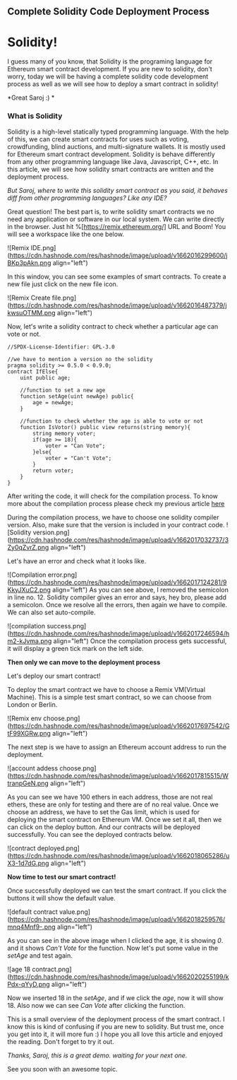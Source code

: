 ## Complete Solidity Code Deployment Process

# Solidity!

I guess many of you know, that Solidity is the programing language for Ethereum smart contract development. If you are new to solidity, don't worry, today we will be having a complete solidity code development process as well as we will see how to deploy a smart contract in solidity!

*Great Saroj :) *

### What is Solidity

Solidity is a high-level statically typed programming language. With the help of this, we can create smart contracts for uses such as voting, crowdfunding, blind auctions, and multi-signature wallets. It is mostly used for Ethereum smart contract development. Solidity is behave differently from any other programming language like Java, Javascript, C++, etc. In this article, we will see how solidity smart contracts are written and the deployment process. 

*But Saroj, where to write this solidity smart contract as you said, it behaves diff from other programming languages? Like any IDE?*

Great question! The best part is, to write solidity smart contracts we no need any application or software in our local system. We can write directly in the browser. Just hit %[https://remix.ethereum.org/] URL and Boom! You will see a workspace like the one below. 

![Remix IDE.png](https://cdn.hashnode.com/res/hashnode/image/upload/v1662016299600/jBKp3pAkn.png align="left")

In this window, you can see some examples of smart contracts. To create a new file just click on the new file icon. 

![Remix Create file.png](https://cdn.hashnode.com/res/hashnode/image/upload/v1662016487379/jkwsuOTMM.png align="left")

Now, let's write a solidity contract to check whether a particular age can vote or not. 

```
//SPDX-License-Identifier: GPL-3.0

//we have to mention a version no the solidity
pragma solidity >= 0.5.0 < 0.9.0;
contract IfElse{
    uint public age;

    //function to set a new age
    function setAge(uint newAge) public{
        age = newAge;
    }

    //function to check whether the age is able to vote or not
    function IsVotor() public view returns(string memory){
        string memory voter;
        if(age >= 18){
            voter = "Can Vote";
        }else{
            voter = "Can't Vote";
        }
        return voter;
    }
}
``` 
After writing the code, it will check for the compilation process. To know more about the compilation process please check my previous article [here](https://medium.com/coinmonks/smart-contract-and-its-compilation-process-34868abccb69)

During the compilation process, we have to choose one solidity compiler version. Also, make sure that the version is included in your contract code. 
![Solidity version.png](https://cdn.hashnode.com/res/hashnode/image/upload/v1662017032737/3Zy0qZvrZ.png align="left")

Let's have an error and check what it looks like. 

![Compilation error.png](https://cdn.hashnode.com/res/hashnode/image/upload/v1662017124281/9KkyJXuC2.png align="left")
As you can see above, I removed the semicolon in line no. 12. Solidity compiler gives an error and says, hey bro, please add a semicolon. Once we resolve all the errors, then again we have to compile. We can also set auto-compile. 

![compilation success.png](https://cdn.hashnode.com/res/hashnode/image/upload/v1662017246594/hm2-kJvma.png align="left")
Once the compilation process gets successful, it will display a green tick mark on the left side. 

**Then only we can move to the deployment process**

Let's deploy our smart contract!

To deploy the smart contract we have to choose a Remix VM(Virtual Machine). This is a simple test smart contract, so we can choose from London or Berlin. 

![Remix env choose.png](https://cdn.hashnode.com/res/hashnode/image/upload/v1662017697542/GtF99XGRw.png align="left")

The next step is we have to assign an Ethereum account address to run the deployment. 

![account addess choose.png](https://cdn.hashnode.com/res/hashnode/image/upload/v1662017815515/WtranpGeN.png align="left")

As you can see we have 100 ethers in each address, those are not real ethers, these are only for testing and there are of no real value. Once we choose an address, we have to set the Gas limit, which is used for deploying the smart contract on Ethereum VM. Once we set it all, then we can click on the deploy button. And our contracts will be deployed successfully. You can see the deployed contracts below. 

![contract deployed.png](https://cdn.hashnode.com/res/hashnode/image/upload/v1662018065286/uX3-1d7dG.png align="left")

**Now time to test our smart contract!**

Once successfully deployed we can test the smart contract. If you click the buttons it will show the default value. 

![default contract value.png](https://cdn.hashnode.com/res/hashnode/image/upload/v1662018259576/mnq4Mnf9-.png align="left")

As you can see in the above image when I clicked the age, it is showing *0*. and it shows *Can't Vote* for the function. Now let's put some value in the *setAge* and test again. 

![age 18 contract.png](https://cdn.hashnode.com/res/hashnode/image/upload/v1662020255199/kPdx-qYyD.png align="left")

Now we inserted 18 in the *setAge*, and if we click the *age*, now it will show 18. Also now we can see *Can Vote* after clicking the function.

This is a small overview of the deployment process of the smart contract. I know this is kind of confusing if you are new to solidity. But trust me, once you get into it, it will more fun :) I hope you all love this article and enjoyed the reading. Don't forget to try it out. 

*Thanks, Saroj, this is a great demo. waiting for your next one.*

See you soon with an awesome topic. 
















